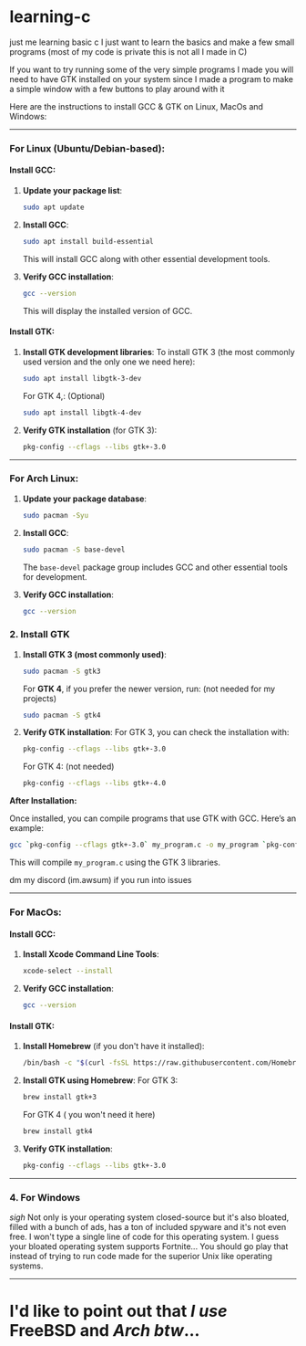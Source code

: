 # learning-c
just me learning basic c 
I just want to learn the basics and make a few small programs 
  (most of my code is private this is not all I made in C)

If you want to try running some of the very simple programs I made you will need to have GTK installed on your system since I made a program to make a simple window with a few buttons to play around with it  

Here are the instructions to install GCC & GTK on Linux, MacOs and Windows:

---

### **For Linux (Ubuntu/Debian-based):**

#### **Install GCC:**
1. **Update your package list**:
   ```bash
   sudo apt update
   ```

2. **Install GCC**:
   ```bash
   sudo apt install build-essential
   ```
   This will install GCC along with other essential development tools.

3. **Verify GCC installation**:
   ```bash
   gcc --version
   ```
   This will display the installed version of GCC.

#### **Install GTK:**
1. **Install GTK development libraries**:
   To install GTK 3 (the most commonly used version and the only one we need here):
   ```bash
   sudo apt install libgtk-3-dev
   ```

   For GTK 4,: (Optional)
   ```bash
   sudo apt install libgtk-4-dev
   ```

2. **Verify GTK installation** (for GTK 3):
   ```bash
   pkg-config --cflags --libs gtk+-3.0
   ```
---

### **For Arch Linux:**

1. **Update your package database**:
   ```bash
   sudo pacman -Syu
   ```

2. **Install GCC**:
   ```bash
   sudo pacman -S base-devel
   ```
   The `base-devel` package group includes GCC and other essential tools for development.

3. **Verify GCC installation**:
   ```bash
   gcc --version
   ```
### 2. **Install GTK**

1. **Install GTK 3 (most commonly used)**:
   ```bash
   sudo pacman -S gtk3
   ```

   For **GTK 4**, if you prefer the newer version, run:
   (not needed for my projects)
   ```bash
   sudo pacman -S gtk4
   ```

3. **Verify GTK installation**:
   For GTK 3, you can check the installation with:
   ```bash
   pkg-config --cflags --libs gtk+-3.0
   ```

   For GTK 4: (not needed)
   ```bash
   pkg-config --cflags --libs gtk+-4.0
   ```

  **After Installation:**

Once installed, you can compile programs that use GTK with GCC. Here’s an example:

```bash
gcc `pkg-config --cflags gtk+-3.0` my_program.c -o my_program `pkg-config --libs gtk+-3.0`
```

This will compile `my_program.c` using the GTK 3 libraries.

dm my discord (im.awsum) if you run into issues

--- 

### **For MacOs:**

#### **Install GCC:**
1. **Install Xcode Command Line Tools**:
   ```bash
   xcode-select --install
   ```

2. **Verify GCC installation**:
   ```bash
   gcc --version
   ```

#### **Install GTK:**
1. **Install Homebrew** (if you don't have it installed):
   ```bash
   /bin/bash -c "$(curl -fsSL https://raw.githubusercontent.com/Homebrew/install/HEAD/install.sh)"
   ```

2. **Install GTK using Homebrew**:
   For GTK 3:
   ```bash
   brew install gtk+3
   ```

   For GTK 4 ( you won't need it here)
   ```bash
   brew install gtk4
   ```

3. **Verify GTK installation**:
   ```bash
   pkg-config --cflags --libs gtk+-3.0
   ```

---

### 4. **For Windows** 
*sigh*
Not only is your operating system closed-source but it's also bloated, filled with a bunch of ads, has a ton of included spyware and it's not even free.  I won't type a single line of code for this operating system.
I guess your bloated operating system supports Fortnite... You should go play that instead of trying to run code made for the superior Unix like operating systems.

---
# I'd like to point out that *I use* FreeBSD and *Arch btw*...
